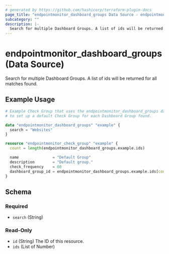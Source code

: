 ```yaml
---
# generated by https://github.com/hashicorp/terraform-plugin-docs
page_title: "endpointmonitor_dashboard_groups Data Source - endpointmonitor"
subcategory: ""
description: |-
  Search for multiple Dashboard Groups. A list of ids will be returned for all matches found.
---
```


# endpointmonitor_dashboard_groups (Data Source)

Search for multiple Dashboard Groups. A list of ids will be returned for all matches found.

## Example Usage

```terraform
# Example Check Group that uses the endpointmonitor_dashboard_groups data source 
# to set up a default Check Group for each Dashboard Group found.

data "endpointmonitor_dashboard_groups" "example" {
  search = "Websites"
}

resource "endpointmonitor_check_group" "example" {
  count = length(endpointmonitor_dashboard_groups.example.ids)

  name               = "Default Group"
  description        = "Default group."
  check_frequency    = 60
  dashboard_group_id = endpointmonitor_dashboard_groups.example.ids[count.index]
}
```

<!-- schema generated by tfplugindocs -->
## Schema

### Required

- `search` (String)

### Read-Only

- `id` (String) The ID of this resource.
- `ids` (List of Number)


